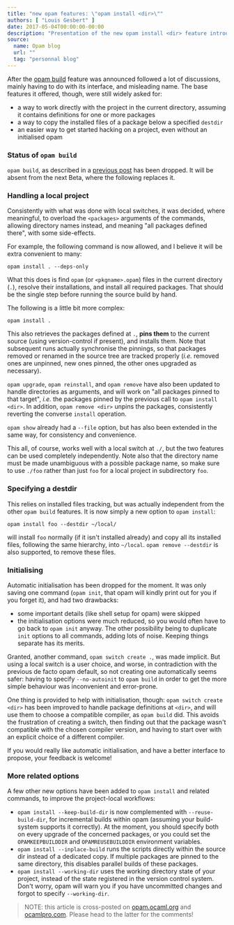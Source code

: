 ```yaml
---
title: "new opam features: \"opam install <dir>\""
authors: [ "Louis Gesbert" ]
date: 2017-05-04T00:00:00-00:00
description: "Presentation of the new opam install <dir> feature introduced in opam 2.0"
source:
  name: Opam blog
  url: ""
  tag: "personnal blog"
---
```


After the [opam build](../opam-build) feature was announced followed a lot of discussions, mainly having to do with its interface, and misleading name. The base features it offered, though, were still widely asked for:

- a way to work directly with the project in the current directory, assuming it contains definitions for one or more packages
- a way to copy the installed files of a package below a specified `destdir`
- an easier way to get started hacking on a project, even without an initialised opam

### Status of `opam build`

`opam build`, as described in a [previous post](../opam-build) has been dropped. It will be absent from the next Beta, where the following replaces it.

### Handling a local project

Consistently with what was done with local switches, it was decided, where meaningful, to overload the `<packages>` arguments of the commands, allowing directory names instead, and meaning "all packages defined there", with some side-effects.

For example, the following command is now allowed, and I believe it will be extra convenient to many:

    opam install . --deps-only

What this does is find `opam` (or `<pkgname>.opam`) files in the current directory (`.`), resolve their installations, and install all required packages. That should be the single step before running the source build by hand.

The following is a little bit more complex:

    opam install .

This also retrieves the packages defined at `.`, __pins them__ to the current source (using version-control if present), and installs them. Note that subsequent runs actually synchronise the pinnings, so that packages removed or renamed in the source tree are tracked properly (_i.e._ removed ones are unpinned, new ones pinned, the other ones upgraded as necessary).

`opam upgrade`, `opam reinstall`, and `opam remove` have also been updated to handle directories as arguments, and will work on "all packages pinned to that target", _i.e._ the packages pinned by the previous call to `opam install <dir>`. In addition, `opam remove <dir>` unpins the packages, consistently reverting the converse `install` operation.

`opam show` already had a `--file` option, but has also been extended in the same way, for consistency and convenience.

This all, of course, works well with a local switch at `./`, but the two features can be used completely independently. Note also that the directory name must be made unambiguous with a possible package name, so make sure to use `./foo` rather than just `foo` for a local project in subdirectory `foo`.

### Specifying a destdir

This relies on installed files tracking, but was actually independent from the other `opam build` features. It is now simply a new option to `opam install`:

    opam install foo --destdir ~/local/

will install `foo` normally (if it isn't installed already) and copy all its installed files, following the same hierarchy, into `~/local`. `opam remove --destdir` is also supported, to remove these files.

### Initialising

Automatic initialisation has been dropped for the moment. It was only saving one command (`opam init`, that opam will kindly print out for you if you forget it), and had two drawbacks:
- some important details (like shell setup for opam) were skipped
- the initialisation options were much reduced, so you would often have to go back to `opam init` anyway. The other possibility being to duplicate `init` options to all commands, adding lots of noise. Keeping things separate has its merits.

Granted, another command, `opam switch create .`, was made implicit. But using a local switch is a user choice, and worse, in contradiction with the previous de facto opam default, so not creating one automatically seems safer: having to specify `--no-autoinit` to `opam build` in order to get the more simple behaviour was inconvenient and error-prone.

One thing is provided to help with initialisation, though: `opam switch create <dir>` has been improved to handle package definitions at `<dir>`, and will use them to choose a compatible compiler, as `opam build` did. This avoids the frustration of creating a switch, then finding out that the package wasn't compatible with the chosen compiler version, and having to start over with an explicit choice of a different compiler.

If you would really like automatic initialisation, and have a better interface to propose, your feedback is welcome!

### More related options

A few other new options have been added to `opam install` and related commands, to improve the project-local workflows:

- `opam install --keep-build-dir` is now complemented with `--reuse-build-dir`, for incremental builds within opam (assuming your build-system supports it correctly). At the moment, you should specify both on every upgrade of the concerned packages, or you could set the `OPAMKEEPBUILDDIR` and `OPAMREUSEBUILDDIR` environment variables.
- `opam install --inplace-build` runs the scripts directly within the source dir instead of a dedicated copy. If multiple packages are pinned to the same directory, this disables parallel builds of these packages.
- `opam install --working-dir` uses the working directory state of your project, instead of the state registered in the version control system. Don't worry, opam will warn you if you have uncommitted changes and forgot to specify `--working-dir`.

> NOTE: this article is cross-posted on [opam.ocaml.org](https://opam.ocaml.org/blog/) and [ocamlpro.com](http://www.ocamlpro.com/category/blog/). Please head to the latter for the comments!
